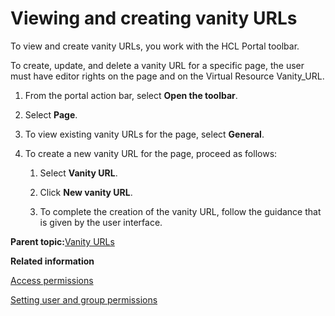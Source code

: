 # Viewing and creating vanity URLs 

To view and create vanity URLs, you work with the HCL Portal toolbar.

To create, update, and delete a vanity URL for a specific page, the user must have editor rights on the page and on the Virtual Resource Vanity\_URL.

1.  From the portal action bar, select **Open the toolbar**.

2.  Select **Page**.

3.  To view existing vanity URLs for the page, select **General**.

4.  To create a new vanity URL for the page, proceed as follows:

    1.  Select **Vanity URL**.

    2.  Click **New vanity URL**.

    3.  To complete the creation of the vanity URL, follow the guidance that is given by the user interface.


**Parent topic:**[Vanity URLs](../wcm/vanity_urls.md)

**Related information**  


[Access permissions](../admin-system/sec_acc_rights.md)

[Setting user and group permissions ](../admin-system/sec_ugpp.md)

